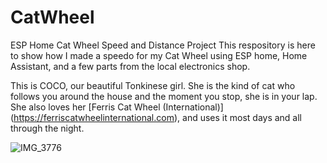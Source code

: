 # CatWheel
ESP Home Cat Wheel Speed and Distance Project
This respository is here to show how I made a speedo for my Cat Wheel using ESP home, Home Assistant, and a few parts from the local electronics shop.

This is COCO, our beautiful Tonkinese girl. She is the kind of cat who follows you around the house and the moment you stop, she is in your lap.  She also loves her [Ferris Cat Wheel (International)] (https://ferriscatwheelinternational.com), and uses it most days and all through the night.  

![IMG_3776](https://github.com/user-attachments/assets/e44443c8-30f7-4ac7-b027-35624550737f)

